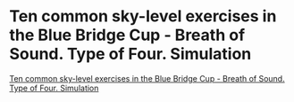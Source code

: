 # Ten common sky-level exercises in the Blue Bridge Cup - Breath of Sound. Type of Four. Simulation
[Ten common sky-level exercises in the Blue Bridge Cup - Breath of Sound. Type of Four. Simulation](https://aiwithcloud.com/2022/09/19/ten_common_sky_level_exercises_in_the_blue_bridge_cup___breath_of_sound-_type_of_four-_simulation/)